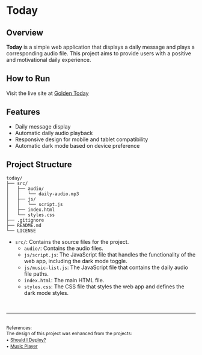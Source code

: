 # Today
## Overview

**Today** is a simple web application that displays a daily message and plays a corresponding audio file. This project aims to provide users with a positive and motivational daily experience.

## How to Run

Visit the live site at [Golden Today](https://golden-today.vercel.app/)

## Features

- Daily message display
- Automatic daily audio playback
- Responsive design for mobile and tablet compatibility
- Automatic dark mode based on device preference

## Project Structure

```plaintext
today/
├── src/
│   ├── audio/
│   │   └── daily-audio.mp3
│   ├── js/
│   │   └── script.js
│   ├── index.html
│   └── styles.css
├── .gitignore
├── README.md
└── LICENSE
```

- `src/`: Contains the source files for the project.
  - `audio/`: Contains the audio files.
  - `js/script.js`: The JavaScript file that handles the functionality of the web app, including the dark mode toggle.
  - `js/music-list.js`: The JavaScript file that contains the daily audio file paths.
  - `index.html`: The main HTML file.
  - `styles.css`: The CSS file that styles the web app and defines the dark mode styles.

<br>

-----  
<br>
<small style="font-size: 12px;">References:</small><br>
<small style="font-size: 12px;">The design of this project was enhanced from the projects:</small><br>
<small style="font-size: 12px;">&bull;</small> <a href="https://github.com/baires/shouldideploy" style="font-size: 12px;">Should I Deploy?</a><br>
<small style="font-size: 12px;">&bull;</small> <a href="https://github.com/PedroCantanhede/music-player" style="font-size: 12px;">Music Player</a>